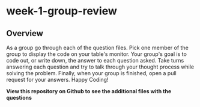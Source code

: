 # week-1-group-review

## Overview

As a group go through each of the question files. Pick one member of the group to display the code on your table's monitor. Your group's goal is to code out, or write down, the answer to each question asked. Take turns answering each question and try to talk through your thought process while solving the problem. Finally, when your group is finished, open a pull request for your answers. Happy Coding!


**View this repository on Github to see the additional files with the questions**
